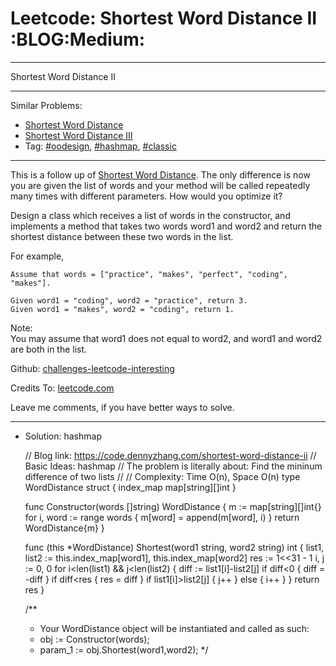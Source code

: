 # Leetcode: Shortest Word Distance II     :BLOG:Medium:


---

Shortest Word Distance II  

---

Similar Problems:  
-   [Shortest Word Distance](https://code.dennyzhang.com/shortest-word-distance)
-   [Shortest Word Distance III](https://code.dennyzhang.com/shortest-word-distance-iii)
-   Tag: [#oodesign](https://code.dennyzhang.com/tag/oodesign), [#hashmap](https://code.dennyzhang.com/tag/hashmap), [#classic](https://code.dennyzhang.com/tag/classic)

---

This is a follow up of [Shortest Word Distance](https://code.dennyzhang.com/shortest-word-distance). The only difference is now you are given the list of words and your method will be called repeatedly many times with different parameters. How would you optimize it?  

Design a class which receives a list of words in the constructor, and implements a method that takes two words word1 and word2 and return the shortest distance between these two words in the list.  

For example,  

    Assume that words = ["practice", "makes", "perfect", "coding", "makes"].
    
    Given word1 = "coding", word2 = "practice", return 3.
    Given word1 = "makes", word2 = "coding", return 1.

Note:  
You may assume that word1 does not equal to word2, and word1 and word2 are both in the list.  

Github: [challenges-leetcode-interesting](https://github.com/DennyZhang/challenges-leetcode-interesting/tree/master/shortest-word-distance-ii)  

Credits To: [leetcode.com](https://leetcode.com/problems/shortest-word-distance-ii/description/)  

Leave me comments, if you have better ways to solve.  

---

-   Solution: hashmap

    // Blog link: https://code.dennyzhang.com/shortest-word-distance-ii
    // Basic Ideas: hashmap
    //   The problem is literally about: Find the mininum difference of two lists
    //
    // Complexity: Time O(n), Space O(n)
    type WordDistance struct {
        index_map map[string][]int
    }
    
    func Constructor(words []string) WordDistance {
        m := map[string][]int{}
        for i, word := range words {
            m[word] = append(m[word], i)
        }
        return WordDistance{m}
    }
    
    func (this *WordDistance) Shortest(word1 string, word2 string) int {
        list1, list2 := this.index_map[word1], this.index_map[word2]
        res := 1<<31 - 1
        i, j := 0, 0
        for i<len(list1) && j<len(list2) {
            diff := list1[i]-list2[j]
            if diff<0 { diff = -diff }
            if diff<res { res = diff }
            if list1[i]>list2[j] { 
                j++
            } else { 
                i++
            }
        }
        return res
    }
    
    /**
     * Your WordDistance object will be instantiated and called as such:
     * obj := Constructor(words);
     * param_1 := obj.Shortest(word1,word2);
     */